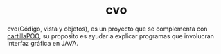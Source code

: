 <h1 align= "center" >cvo</h1>

<p>cvo(Código, vista y objetos), es un proyecto que se complementa con <a href="https://github.com/users/CartillaPOO/projects/1">cartillaPOO</a>, su proposito es ayudar a explicar programas que involucran interfaz gráfica en JAVA.</p>




